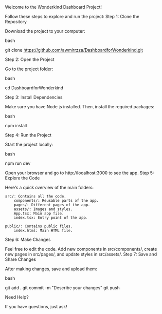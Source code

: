Welcome to the Wonderkind Dashboard Project!

Follow these steps to explore and run the project:
Step 1: Clone the Repository

Download the project to your computer:

bash

git clone https://github.com/awmirrzza/DashboardforWonderkind.git

Step 2: Open the Project

Go to the project folder:

bash

cd DashboardforWonderkind

Step 3: Install Dependencies

Make sure you have Node.js installed. Then, install the required packages:

bash

npm install

Step 4: Run the Project

Start the project locally:

bash

npm run dev

Open your browser and go to http://localhost:3000 to see the app.
Step 5: Explore the Code

Here's a quick overview of the main folders:

    src/: Contains all the code.
        components/: Reusable parts of the app.
        pages/: Different pages of the app.
        assets/: Images and styles.
        App.tsx: Main app file.
        index.tsx: Entry point of the app.

    public/: Contains public files.
        index.html: Main HTML file.

Step 6: Make Changes

Feel free to edit the code. Add new components in src/components/, create new pages in src/pages/, and update styles in src/assets/.
Step 7: Save and Share Changes

After making changes, save and upload them:

bash

git add .
git commit -m "Describe your changes"
git push

Need Help?

If you have questions, just ask!
